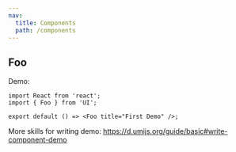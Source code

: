 ```yaml
---
nav:
  title: Components
  path: /components
---
```


## Foo

Demo:

```tsx
import React from 'react';
import { Foo } from 'UI';

export default () => <Foo title="First Demo" />;
```

More skills for writing demo: https://d.umijs.org/guide/basic#write-component-demo
